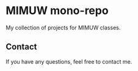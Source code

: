 # MIMUW mono-repo
My collection of projects for MIMUW classes.

## Contact
If you have any questions, feel free to contact me.
